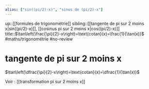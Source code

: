 ```yaml
---
alias: ["sin((pi/2)-x)", "sinus de (pi/2)-x"]
---
```

up::[[formules de trigonométrie]]
sibling::[[tangente de pi sur 2 moins x|sin((pi/2)-x)]], [[cosinus pi sur 2 moins x|cos((pi/2)-x)]]
title::$\tan\left(\frac{\pi}{2}-x\right)=\text{cotan}(x)=\frac{1}{\tan(x)}$
#maths/trigonométrie #no-review 
# tangente de pi sur 2 moins x

$\tan\left(\dfrac{\pi}{2}-x\right)=\text{cotan}(x)=\dfrac{1}{\tan(x)}$

Voir : [[transformation pi sur 2 moins x]]